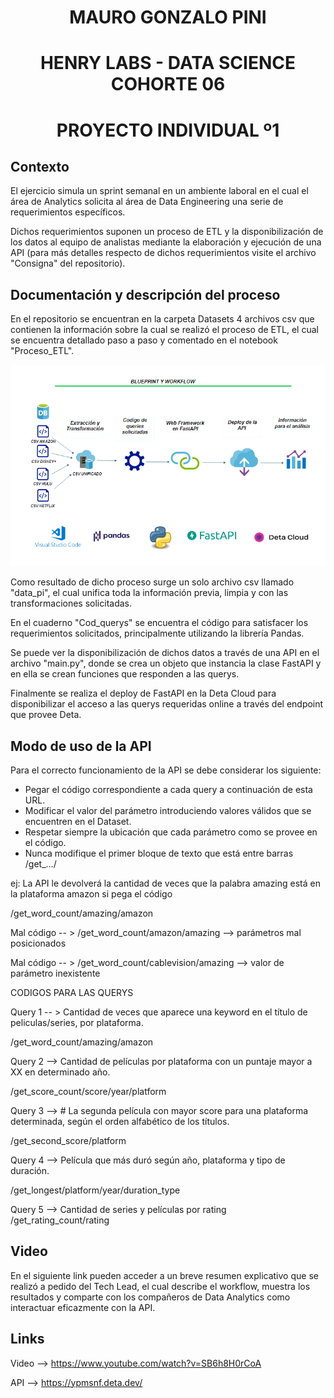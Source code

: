 <h1 align=center> MAURO GONZALO PINI
 <h1 align=center> HENRY LABS - DATA SCIENCE COHORTE 06
 <h1 align=center> PROYECTO INDIVIDUAL º1
  
 

## **Contexto**

El ejercicio simula un sprint semanal en un ambiente laboral en el cual el área de Analytics solicita al área de Data Engineering una serie de requerimientos específicos. 

Dichos requerimientos suponen un proceso de ETL y la disponibilización de los datos al equipo de analistas mediante la elaboración y ejecución de una API (para más detalles respecto de dichos requerimientos visite el archivo "Consigna" del repositorio).

## **Documentación y descripción del proceso**

En el repositorio se encuentran en la carpeta Datasets 4 archivos csv que contienen la información sobre la cual se realizó el proceso de ETL, el cual se encuentra detallado paso a paso y comentado en el notebook "Proceso_ETL".

![](Datasets/Blueprint%20y%20Workflow.png)

Como resultado de dicho proceso surge un solo archivo csv llamado "data_pi", el cual unifica toda la información previa, limpia y con las transformaciones solicitadas.

En el cuaderno "Cod_querys" se encuentra el código para satisfacer los requerimientos solicitados, principalmente utilizando la librería Pandas.   

Se puede ver la disponibilización de dichos datos a través de una API en el archivo "main.py", donde se crea un objeto que instancia la clase FastAPI y en ella se crean funciones que responden a las querys.

Finalmente se realiza el deploy de FastAPI en la Deta Cloud para disponibilizar el acceso a las querys requeridas online a través del endpoint que provee Deta.

## **Modo de uso de la API**

Para el correcto funcionamiento de la API se debe considerar los siguiente:

* Pegar el código correspondiente a cada query a continuación de esta URL.
* Modificar el valor del parámetro introduciendo valores válidos que se encuentren en el Dataset.
* Respetar siempre la ubicación que cada parámetro como se provee en el código.
* Nunca modifique el primer bloque de texto que está entre barras /get_.../

ej: La API le devolverá la cantidad de veces que la palabra amazing está en la plataforma amazon si pega el código

/get_word_count/amazing/amazon 
  

Mal código -- > /get_word_count/amazon/amazing   --> parámetros mal posicionados
  
Mal código -- > /get_word_count/cablevision/amazing   --> valor de parámetro inexistente


CODIGOS PARA LAS QUERYS

Query 1 -- > Cantidad de veces que aparece una keyword en el título de peliculas/series, por plataforma.

/get_word_count/amazing/amazon 

Query 2 --> Cantidad de películas por plataforma con un puntaje mayor a XX en determinado año.

/get_score_count/score/year/platform

Query 3 --> # La segunda película con mayor score para una plataforma determinada, según el orden alfabético de los títulos.

/get_second_score/platform

Query 4 --> Película que más duró según año, plataforma y tipo de duración.

/get_longest/platform/year/duration_type

Query 5 --> Cantidad de series y películas por rating        
/get_rating_count/rating


## **Video**

En el siguiente link pueden acceder a un breve resumen explicativo que se realizó a pedido del Tech Lead, el cual describe el workflow, muestra los resultados y comparte con los compañeros de Data Analytics como interactuar eficazmente con la API.

## **Links**

Video --> https://www.youtube.com/watch?v=SB6h8H0rCoA

API --> https://ypmsnf.deta.dev/
